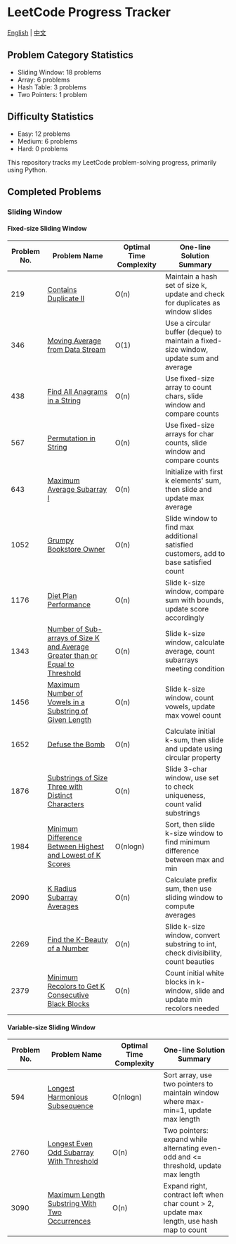 # LeetCode Progress Tracker
[English](README.md) | [中文](README_chinese.md)

## Problem Category Statistics
- Sliding Window: 18 problems
- Array: 6 problems
- Hash Table: 3 problems
- Two Pointers: 1 problem

## Difficulty Statistics
- Easy: 12 problems
- Medium: 6 problems
- Hard: 0 problems

This repository tracks my LeetCode problem-solving progress, primarily using Python.

## Completed Problems

### Sliding Window

#### Fixed-size Sliding Window
| Problem No. | Problem Name | Optimal Time Complexity | One-line Solution Summary |
|-------------|--------------|-------------------------|---------------------------|
| 219 | [Contains Duplicate II](./SlidingWindow/Python/219.contains-duplicate-ii.py) | O(n) | Maintain a hash set of size k, update and check for duplicates as window slides |
| 346 | [Moving Average from Data Stream](./SlidingWindow/Python/346.%20Moving%20Average%20from%20Data%20Stream.py) | O(1) | Use a circular buffer (deque) to maintain a fixed-size window, update sum and average |
| 438 | [Find All Anagrams in a String](./SlidingWindow/Python/438.%20Find%20All%20Anagrams%20in%20a%20String.py) | O(n) | Use fixed-size array to count chars, slide window and compare counts |
| 567 | [Permutation in String](./SlidingWindow/Python/567.%20Permutation%20in%20String.py) | O(n) | Use fixed-size arrays for char counts, slide window and compare counts |
| 643 | [Maximum Average Subarray I](./SlidingWindow/Python/643.%20Maximum%20Average%20Subarray%20I.py) | O(n) | Initialize with first k elements' sum, then slide and update max average |
| 1052 | [Grumpy Bookstore Owner](./SlidingWindow/Python/1052.%20Grumpy%20Bookstore%20Owner.py) | O(n) | Slide window to find max additional satisfied customers, add to base satisfied count |
| 1176 | [Diet Plan Performance](./SlidingWindow/Python/1176.%20Diet%20Plan%20Performance.py) | O(n) | Slide k-size window, compare sum with bounds, update score accordingly |
| 1343 | [Number of Sub-arrays of Size K and Average Greater than or Equal to Threshold](./SlidingWindow/Python/1343.%20Number%20of%20Sub-arrays%20of%20Size%20K%20and%20Average%20Greater%20than%20or%20Equal%20to%20Threshold.py) | O(n) | Slide k-size window, calculate average, count subarrays meeting condition |
| 1456 | [Maximum Number of Vowels in a Substring of Given Length](./SlidingWindow/Python/1456.%20Maximum%20Number%20of%20Vowels%20in%20a%20Substring%20of%20Given%20Length.py) | O(n) | Slide k-size window, count vowels, update max vowel count |
| 1652 | [Defuse the Bomb](./SlidingWindow/Python/1652.%20Defuse%20the%20Bomb.py) | O(n) | Calculate initial k-sum, then slide and update using circular property |
| 1876 | [Substrings of Size Three with Distinct Characters](./SlidingWindow/Python/1876.%20Substrings%20of%20Size%20Three%20with%20Distinct%20Characters.py) | O(n) | Slide 3-char window, use set to check uniqueness, count valid substrings |
| 1984 | [Minimum Difference Between Highest and Lowest of K Scores](./SlidingWindow/Python/1984.%20Minimum%20Difference%20Between%20Highest%20and%20Lowest%20of%20K%20Scores.py) | O(nlogn) | Sort, then slide k-size window to find minimum difference between max and min |
| 2090 | [K Radius Subarray Averages](./SlidingWindow/Python/2090.%20K%20Radius%20Subarray%20Averages.py) | O(n) | Calculate prefix sum, then use sliding window to compute averages |
| 2269 | [Find the K-Beauty of a Number](./SlidingWindow/Python/2269.%20Find%20the%20K-Beauty%20of%20a%20Number.py) | O(n) | Slide k-size window, convert substring to int, check divisibility, count beauties |
| 2379 | [Minimum Recolors to Get K Consecutive Black Blocks](./SlidingWindow/Python/2379.%20Minimum%20Recolors%20to%20Get%20K%20Consecutive%20Black%20Blocks.py) | O(n) | Count initial white blocks in k-window, slide and update min recolors needed |

#### Variable-size Sliding Window
| Problem No. | Problem Name | Optimal Time Complexity | One-line Solution Summary |
|-------------|--------------|-------------------------|---------------------------|
| 594 | [Longest Harmonious Subsequence](./SlidingWindow/Python/594.%20Longest%20Harmonious%20Subsequence.py) | O(nlogn) | Sort array, use two pointers to maintain window where max-min=1, update max length |
| 2760 | [Longest Even Odd Subarray With Threshold](./SlidingWindow/Python/2760.%20Longest%20Even%20Odd%20Subarray%20With%20Threshold.py) | O(n) | Two pointers: expand while alternating even-odd and <= threshold, update max length |  
| 3090 | [Maximum Length Substring With Two Occurrences](./SlidingWindow/Python/3090.%20Maximum%20Length%20Substring%20With%20Two%20Occurrences.py) | O(n) | Expand right, contract left when char count > 2, update max length, use hash map to count |